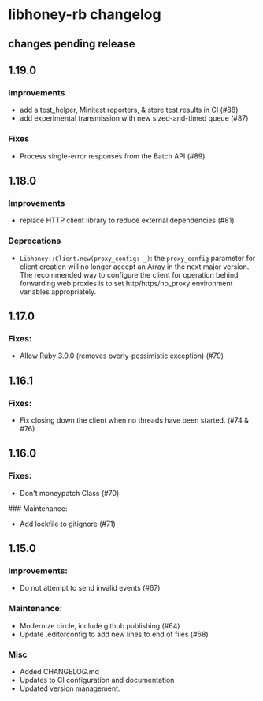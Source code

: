 # libhoney-rb changelog

## changes pending release

## 1.19.0

### Improvements

- add a test_helper, Minitest reporters, & store test results in CI (#88)
- add experimental transmission with new sized-and-timed queue (#87)

### Fixes

- Process single-error responses from the Batch API (#89)

## 1.18.0

### Improvements

- replace HTTP client library to reduce external dependencies (#81)

### Deprecations

- `Libhoney::Client.new(proxy_config: _)`: the `proxy_config` parameter for client
  creation will no longer accept an Array in the next major version. The recommended
  way to configure the client for operation behind forwarding web proxies is to set
  http/https/no_proxy environment variables appropriately.

## 1.17.0

### Fixes:

- Allow Ruby 3.0.0 (removes overly-pessimistic exception) (#79)

## 1.16.1

### Fixes:

- Fix closing down the client when no threads have been started. (#74 & #76)

## 1.16.0

### Fixes:

- Don't moneypatch Class (#70)

### Maintenance:

- Add lockfile to gitignore (#71)

## 1.15.0

### Improvements:

- Do not attempt to send invalid events (#67)

### Maintenance:

- Modernize circle, include github publishing (#64)
- Update .editorconfig to add new lines to end of files (#68)

### Misc

-   Added CHANGELOG.md
-   Updates to CI configuration and documentation
-   Updated version management.
